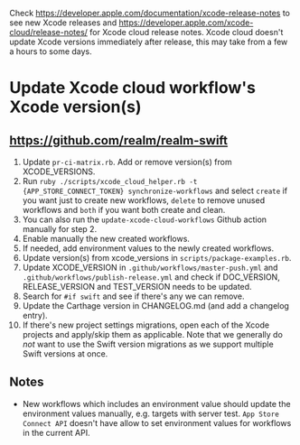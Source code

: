 Check https://developer.apple.com/documentation/xcode-release-notes to see new Xcode releases
 and https://developer.apple.com/xcode-cloud/release-notes/ for Xcode cloud release notes. Xcode cloud doesn't
 update Xcode versions immediately after release, this may take from a few a hours to some days.

# Update Xcode cloud workflow's Xcode version(s)

## https://github.com/realm/realm-swift

1. Update `pr-ci-matrix.rb`. Add or remove version(s) from XCODE_VERSIONS.
2. Run `ruby ./scripts/xcode_cloud_helper.rb -t {APP_STORE_CONNECT_TOKEN} synchronize-workflows` and select `create` if you want just to create new workflows, `delete` to remove unused workflows and `both` if you want both create and clean.
2. You can also run the `update-xcode-cloud-workflows` Github action manually for step 2.
3. Enable manually the new created workflows.
4. If needed, add environment values to the newly created workflows.
5. Update version(s) from xcode_versions in `scripts/package-examples.rb`.
6. Update XCODE_VERSION in `.github/workflows/master-push.yml` and `.github/workflows/publish-release.yml` and check if DOC_VERSION, RELEASE_VERSION and TEST_VERSION needs to be updated.
7. Search for `#if swift` and see if there's any we can remove.
8. Update the Carthage version in CHANGELOG.md (and add a changelog entry).
9. If there's new project settings migrations, open each of the Xcode projects and apply/skip them as applicable. Note that we generally do *not* want to use the Swift version migrations as we support multiple Swift versions at once.

## Notes

* New workflows which includes an environment value should update the environment values manually, e.g. targets
  with server test. `App Store Connect API` doesn't have allow to set environment values for workflows in the 
  current API.
